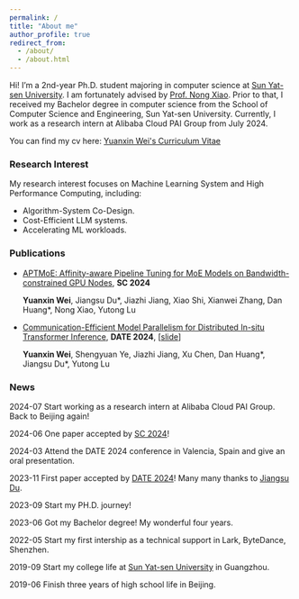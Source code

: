 ```yaml
---
permalink: /
title: "About me"
author_profile: true
redirect_from: 
  - /about/
  - /about.html
---
```


Hi! I’m a 2nd-year Ph.D. student majoring in computer science at [Sun Yat-sen University](https://www.sysu.edu.cn/). I am fortunately advised by [Prof. Nong Xiao](https://cse.sysu.edu.cn/content/2484). Prior to that, I received my Bachelor degree in computer science from the School of Computer Science and Engineering, Sun Yat-sen University. Currently, I work as a research intern at Alibaba Cloud PAI Group from July 2024.


You can find my cv here: [Yuanxin Wei's Curriculum Vitae](../files/cv_yuanxin.pdf) 


### Research Interest
My research interest focuses on Machine Learning System and High Performance Computing, including: 

- Algorithm-System Co-Design.
- Cost-Efficient LLM systems.
- Accelerating ML workloads.

### Publications

- [APTMoE: Affinity-aware Pipeline Tuning for MoE Models on Bandwidth-constrained GPU Nodes](http://yuanxinnn.github.io/files/APTMoE_paper.pdf), **SC 2024**
    
    **Yuanxin Wei**, Jiangsu Du\*, Jiazhi Jiang, Xiao Shi, Xianwei Zhang, Dan Huang\*, Nong Xiao, Yutong Lu

- [Communication-Efficient Model Parallelism for Distributed In-situ Transformer Inference](https://ieeexplore.ieee.org/abstract/document/10546617), **DATE 2024**, [[slide](http://yuanxinnn.github.io/files/DeTransformer_slide_DATE2024.pdf)]

    **Yuanxin Wei**, Shengyuan Ye, Jiazhi Jiang, Xu Chen, Dan Huang\*, Jiangsu Du\*, Yutong Lu

### News 
2024-07 Start working as a research intern at Alibaba Cloud PAI Group. Back to Beijing again!

2024-06 One paper accepted by [SC 2024](https://sc24.supercomputing.org/)!

2024-03 Attend the DATE 2024 conference in Valencia, Spain and give an oral presentation.

2023-11 First paper accepted by [DATE 2024](https://date24.date-conference.com/)! Many many thanks to [Jiangsu Du](https://dujiangsu.github.io/).

2023-09 Start my PH.D. journey!

2023-06 Got my Bachelor degree! My wonderful four years.

2022-05 Start my first intership as a technical support in Lark, ByteDance, Shenzhen.

2019-09 Start my college life at [Sun Yat-sen University](https://www.sysu.edu.cn/) in Guangzhou.

2019-06 Finish three years of high school life in Beijing.
